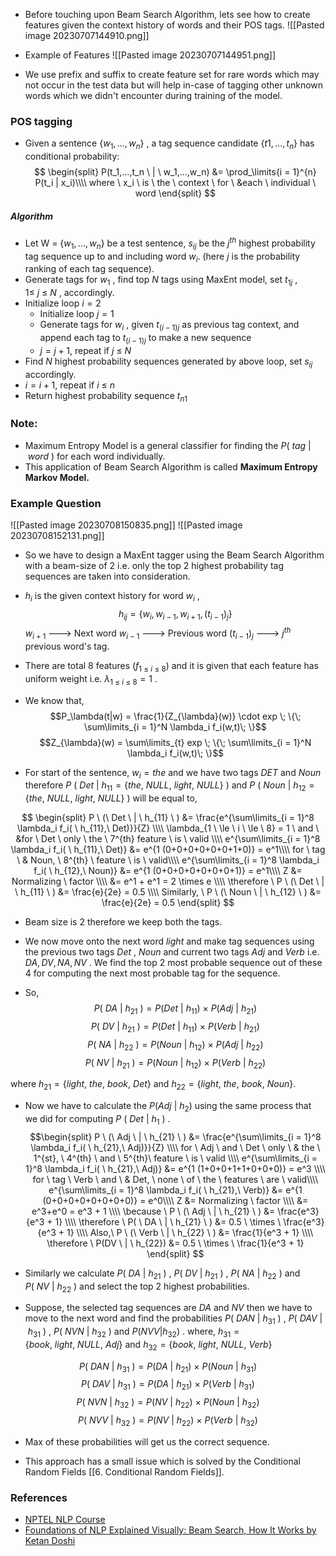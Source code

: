 -  Before touching upon Beam Search Algorithm, lets see how to create features given the context history of words and their POS tags.
![[Pasted image 20230707144910.png]]

- Example of Features
![[Pasted image 20230707144951.png]]
-  We use prefix and suffix to create feature set for rare words which may not occur in the test data but will help in-case of tagging other unknown words which we didn't encounter during training of the model.


### POS tagging
-  Given a sentence {$w_1, ..., w_n$} ,  a tag sequence candidate {$t1,...,t_n$}  has conditional probability:
$$
\begin{split}
P(t_1,...,t_n \ | \ w_1,...,w_n) &= \prod_\limits{i = 1}^{n} P(t_i | x_i)\\\\
where \ x_i \ is \ the \ context \ for \ &each \ individual \ word 
\end{split}
$$

##### Algorithm
-  Let W = {$w_1,..., w_n$}  be a test sentence,  $s_{ij}$  be the $j^{th}$  highest probability tag sequence up to and including word $w_i$. (here $j$  is the probability ranking of each tag sequence).
-  Generate tags for $w_1$ , find top $N$  tags using MaxEnt model,  set  $t_{1j}$  ,  $1 \le \ j \ \le \ N$ , accordingly.
- Initialize loop $i = 2$
	- Initialize loop $j = 1$
	- Generate tags for $w_i$ , given $t_{(i-1)j}$  as previous tag context, and append each tag to  $t_{(i-1)j}$ to make a new sequence
	- $j = j+1$, repeat if $j \ \le \ N$
-  Find $N$  highest probability sequences generated by above loop, set $s_{ij}$  accordingly.
-  $i = i+1$,  repeat if $i \ \le \ n$
- Return highest probability sequence $t_{n1}$ 


### **Note**:  
- Maximum Entropy Model is a general classifier for finding the $P( \ tag \ | \ word \ )$ for each word individually.
- This application of Beam Search Algorithm is called **Maximum Entropy Markov Model.** 


### Example Question
![[Pasted image 20230708150835.png]]
![[Pasted image 20230708152131.png]]

-  So we have to design a MaxEnt tagger using the Beam Search Algorithm with a beam-size of 2 i.e. only the top 2  highest probability tag sequences are taken into consideration.
-  $h_i$  is the given context history for word  $w_i$ , 
$$h_{ij} = \{ w_i, w_{i-1}, w_{i+1}, (t_{i-1})_j \}$$
$w_{i+1}$ ---> Next word 
$w_{i-1}$  ---> Previous word
$(t_{i-1})_j$  ---> $j^{th}$  previous word's tag.

-  There are total 8 features ($f_{1 \ \le \ i \ \le \ 8}$) and it is given that each feature has uniform weight i.e.  $\lambda_{1 \ \le \ i \ \le \ 8} = 1$ .

-  We know that,
$$P_\lambda(t|w) = \frac{1}{Z_{\lambda}(w)} \cdot exp \; \{\; \sum\limits_{i = 1}^N \lambda_i f_i(w,t)\; \}$$
$$Z_{\lambda}(w) = \sum\limits_{t} exp \; \{\; \sum\limits_{i = 1}^N \lambda_i f_i(w,t)\; \}$$

-  For start of the sentence, $w_i = the$  and  we have two tags  $DET$  and  $Noun$   therefore  $P \ (\ Det \ | \ h_{11} = \{the, \ NULL, \ light, \ NULL \} \ )$  and  $P \ (\ Noun \ | \ h_{12} = \{the, \ NULL, \ light, \ NULL \} \ )$  will be equal to,

$$
\begin{split}
P \ (\ Det \ | \ h_{11} \ ) &= \frac{e^{\sum\limits_{i = 1}^8 \lambda_i f_i( \ h_{11},\ Det)}}{Z} \\\\
\lambda_{1 \ \le \ i \ \le \ 8} = 1 \ and \ &for \ Det \ only \ the \ 7^{th} feature \ is \ valid  \\\\
e^{\sum\limits_{i = 1}^8 \lambda_i f_i( \ h_{11},\ Det)} &= e^{1 (0+0+0+0+0+0+1+0)} = e^1\\\\
for \  tag \  & Noun, \ 8^{th} \ feature \ is \ valid\\\\
e^{\sum\limits_{i = 1}^8 \lambda_i f_i( \ h_{12},\ Noun)} &= e^{1 (0+0+0+0+0+0+0+1)} = e^1\\\\
Z &= Normalizing \ factor \\\\
&= e^1 + e^1 = 2 \times e \\\\
\therefore \ P \ (\ Det \ | \ h_{11} \ ) &= \frac{e}{2e} = 0.5 \\\\
Similarly, \ P \ (\ Noun \ | \ h_{12} \ ) &= \frac{e}{2e} = 0.5
\end{split}
$$
 
-  Beam size is 2 therefore we keep both the tags.


- We now move onto the next word  $light$  and make tag sequences using the previous two tags  $Det$ ,  $Noun$  and current two tags  $Adj$  and  $Verb$   i.e.  $DA , DV, NA, NV$ .  We find the top 2 most probable sequence out of these 4 for computing the next most probable tag for the sequence.
-  So,
$$P( \ DA \ | \ h_{21} \ ) = P(Det \ | \ h_{11}) \ \times \ P(Adj \ | \ h_{21})$$
$$P( \ DV \ | \ h_{21} \ ) = P(Det \ | \ h_{11}) \ \times \ P(Verb \ | \ h_{21})$$
$$P( \ NA \ | \ h_{22} \ ) = P(Noun \ | \ h_{12}) \ \times \ P(Adj \ | \ h_{22})$$
$$P( \ NV \ | \ h_{21} \ ) = P(Noun \ | \ h_{12}) \ \times \ P(Verb \ | \ h_{22})$$

where  $h_{21} = \{light, \ the, \ book, \ Det \}$ and  $h_{22} = \{light, \ the, \ book, \ Noun \}$.

-  Now we have to calculate the $P(Adj \ | \ h_2)$  using the same process that we did for computing  $P \ (\ Det \ | \ h_1 \ )$ .
$$\begin{split}
P \ (\ Adj \ | \ h_{21} \ ) &= \frac{e^{\sum\limits_{i = 1}^8 \lambda_i f_i( \ h_{21},\ Adj)}}{Z} \\\\
for \ Adj \ and \ Det \  only \ & the \ 1^{st}, \ 4^{th} \ and \ 5^{th}\ feature \ is \ valid  \\\\
e^{\sum\limits_{i = 1}^8 \lambda_i f_i( \ h_{21},\ Adj)} &= e^{1 (1+0+0+1+1+0+0+0)} = e^3 \\\\
for \  tag \   Verb \ and  \ & Det, \ none \ of \ the \ features \ are \ valid\\\\
e^{\sum\limits_{i = 1}^8 \lambda_i f_i( \ h_{21},\ Verb)} &= e^{1 (0+0+0+0+0+0+0+0)}  = e^0\\\\
Z &= Normalizing \ factor \\\\
&= e^3+e^0 = e^3 + 1 \\\\
\because \ P \ (\ Adj \ | \ h_{21} \ ) &= \frac{e^3}{e^3 + 1} \\\\
\therefore \ P( \ DA \ | \ h_{21} \ ) &= 0.5 \ \times \ \frac{e^3}{e^3 + 1} \\\\
Also,\ P \ (\ Verb \ | \ h_{22} \ ) &= \frac{1}{e^3 + 1} \\\\
\therefore \ P(DV \ | \ h_{22}) &= 0.5 \ \times \ \frac{1}{e^3 + 1} 
\end{split} $$

-  Similarly we calculate  $P( \ DA \ | \ h_{21} \ )$ , $P( \ DV \ | \ h_{21} \ )$ , $P( \ NA \ | \ h_{22} \ )$  and $P( \ NV \ | \ h_{22} \ )$ and select the top 2 highest probabilities.

-  Suppose, the selected tag sequences are $DA$  and  $NV$  then we have to move to the next word and find the probabilities $P( \ DAN \ | \ h_{31} \ )$ , $P( \ DAV \ | \ h_{31} \ )$ ,  $P( \ NVN \ | \ h_{32} \ )$  and  $P(NVV | h_{32})$ .
  where,
   $h_{31} = \{book, \ light, \ NULL, \ Adj \}$   and  $h_{32} = \{book, \ light, \ NULL, \ Verb \}$
   
$$P( \ DAN \ | \ h_{31} \ ) = P(DA \ | \ h_{21}) \ \times \ P(Noun \ | \ h_{31})$$
$$P( \ DAV \ | \ h_{31} \ ) = P(DA \ | \ h_{21}) \ \times \ P(Verb \ | \ h_{31})$$
$$P( \ NVN \ | \ h_{32} \ ) = P(NV \ | \ h_{22}) \ \times \ P(Noun \ | \ h_{32})$$
$$P( \ NVV \ | \ h_{32} \ ) = P(NV \ | \ h_{22}) \ \times \ P(Verb \ | \ h_{32})$$

-  Max of these probabilities will get us the correct sequence.

- This approach has a small issue which is solved by the Conditional Random Fields   [[6. Conditional Random Fields]].


### References
-  [NPTEL NLP Course]([https://youtu.be/LFuuNYF7Pc0](https://youtu.be/LFuuNYF7Pc0))
-  [Foundations of NLP Explained Visually: Beam Search, How It Works by Ketan Doshi](https://towardsdatascience.com/foundations-of-nlp-explained-visually-beam-search-how-it-works-1586b9849a24)
